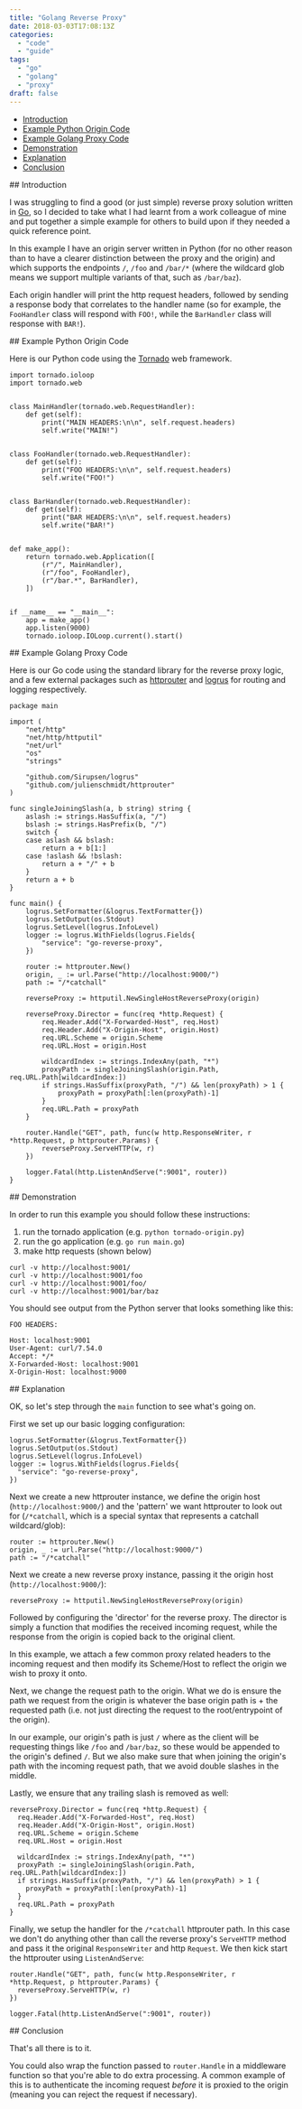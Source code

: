 ```yaml
---
title: "Golang Reverse Proxy"
date: 2018-03-03T17:08:13Z
categories:
  - "code"
  - "guide"
tags:
  - "go"
  - "golang"
  - "proxy"
draft: false
---
```


- [Introduction](#1)
- [Example Python Origin Code](#2)
- [Example Golang Proxy Code](#3)
- [Demonstration](#4)
- [Explanation](#5)
- [Conclusion](#6)

<div id="1"></div>
## Introduction

I was struggling to find a good (or just simple) reverse proxy solution written in [Go](https://golang.org/), so I decided to take what I had learnt from a work colleague of mine and put together a simple example for others to build upon if they needed a quick reference point.

In this example I have an origin server written in Python (for no other reason than to have a clearer distinction between the proxy and the origin) and which supports the endpoints `/`, `/foo` and `/bar/*` (where the wildcard glob means we support multiple variants of that, such as `/bar/baz`).

Each origin handler will print the http request headers, followed by sending a response body that correlates to the handler name (so for example, the `FooHandler` class will respond with `FOO!`, while the `BarHandler` class will response with `BAR!`).

<div id="2"></div>
## Example Python Origin Code

Here is our Python code using the [Tornado](http://www.tornadoweb.org/) web framework.

```
import tornado.ioloop
import tornado.web


class MainHandler(tornado.web.RequestHandler):
    def get(self):
        print("MAIN HEADERS:\n\n", self.request.headers)
        self.write("MAIN!")


class FooHandler(tornado.web.RequestHandler):
    def get(self):
        print("FOO HEADERS:\n\n", self.request.headers)
        self.write("FOO!")


class BarHandler(tornado.web.RequestHandler):
    def get(self):
        print("BAR HEADERS:\n\n", self.request.headers)
        self.write("BAR!")


def make_app():
    return tornado.web.Application([
        (r"/", MainHandler),
        (r"/foo", FooHandler),
        (r"/bar.*", BarHandler),
    ])


if __name__ == "__main__":
    app = make_app()
    app.listen(9000)
    tornado.ioloop.IOLoop.current().start()
```

<div id="3"></div>
## Example Golang Proxy Code

Here is our Go code using the standard library for the reverse proxy logic, and a few external packages such as [httprouter](https://github.com/julienschmidt/httprouter) and [logrus](https://github.com/Sirupsen/logrus) for routing and logging respectively.

```
package main

import (
	"net/http"
	"net/http/httputil"
	"net/url"
	"os"
	"strings"

	"github.com/Sirupsen/logrus"
	"github.com/julienschmidt/httprouter"
)

func singleJoiningSlash(a, b string) string {
	aslash := strings.HasSuffix(a, "/")
	bslash := strings.HasPrefix(b, "/")
	switch {
	case aslash && bslash:
		return a + b[1:]
	case !aslash && !bslash:
		return a + "/" + b
	}
	return a + b
}

func main() {
	logrus.SetFormatter(&logrus.TextFormatter{})
	logrus.SetOutput(os.Stdout)
	logrus.SetLevel(logrus.InfoLevel)
	logger := logrus.WithFields(logrus.Fields{
		"service": "go-reverse-proxy",
	})

	router := httprouter.New()
	origin, _ := url.Parse("http://localhost:9000/")
	path := "/*catchall"

	reverseProxy := httputil.NewSingleHostReverseProxy(origin)

	reverseProxy.Director = func(req *http.Request) {
		req.Header.Add("X-Forwarded-Host", req.Host)
		req.Header.Add("X-Origin-Host", origin.Host)
		req.URL.Scheme = origin.Scheme
		req.URL.Host = origin.Host

		wildcardIndex := strings.IndexAny(path, "*")
		proxyPath := singleJoiningSlash(origin.Path, req.URL.Path[wildcardIndex:])
		if strings.HasSuffix(proxyPath, "/") && len(proxyPath) > 1 {
			proxyPath = proxyPath[:len(proxyPath)-1]
		}
		req.URL.Path = proxyPath
	}

	router.Handle("GET", path, func(w http.ResponseWriter, r *http.Request, p httprouter.Params) {
		reverseProxy.ServeHTTP(w, r)
	})

	logger.Fatal(http.ListenAndServe(":9001", router))
}
```

<div id="4"></div>
## Demonstration

In order to run this example you should follow these instructions:

1. run the tornado application (e.g. `python tornado-origin.py`)
2. run the go application (e.g. `go run main.go`)
3. make http requests (shown below)

```
curl -v http://localhost:9001/
curl -v http://localhost:9001/foo
curl -v http://localhost:9001/foo/
curl -v http://localhost:9001/bar/baz
```

You should see output from the Python server that looks something like this:

```
FOO HEADERS:

Host: localhost:9001
User-Agent: curl/7.54.0
Accept: */*
X-Forwarded-Host: localhost:9001
X-Origin-Host: localhost:9000
```

<div id="5"></div>
## Explanation

OK, so let's step through the `main` function to see what's going on.

First we set up our basic logging configuration:

```
logrus.SetFormatter(&logrus.TextFormatter{})
logrus.SetOutput(os.Stdout)
logrus.SetLevel(logrus.InfoLevel)
logger := logrus.WithFields(logrus.Fields{
  "service": "go-reverse-proxy",
})
```

Next we create a new httprouter instance, we define the origin host (`http://localhost:9000/`) and the 'pattern' we want httprouter to look out for (`/*catchall`, which is a special syntax that represents a catchall wildcard/glob):

```
router := httprouter.New()
origin, _ := url.Parse("http://localhost:9000/")
path := "/*catchall"
```

Next we create a new reverse proxy instance, passing it the origin host (`http://localhost:9000/`):

```
reverseProxy := httputil.NewSingleHostReverseProxy(origin)
```

Followed by configuring the 'director' for the reverse proxy. The director is simply a function that modifies the received incoming request, while the response from the origin is copied back to the original client. 

In this example, we attach a few common proxy related headers to the incoming request and then modify its Scheme/Host to reflect the origin we wish to proxy it onto.

Next, we change the request path to the origin. What we do is ensure the path we request from the origin is whatever the base origin path is + the requested path (i.e. not just directing the request to the root/entrypoint of the origin).

In our example, our origin's path is just `/` where as the client will be requesting things like `/foo` and `/bar/baz`, so these would be appended to the origin's defined `/`. But we also make sure that when joining the origin's path with the incoming request path, that we avoid double slashes in the middle. 

Lastly, we ensure that any trailing slash is removed as well:

```
reverseProxy.Director = func(req *http.Request) {
  req.Header.Add("X-Forwarded-Host", req.Host)
  req.Header.Add("X-Origin-Host", origin.Host)
  req.URL.Scheme = origin.Scheme
  req.URL.Host = origin.Host

  wildcardIndex := strings.IndexAny(path, "*")
  proxyPath := singleJoiningSlash(origin.Path, req.URL.Path[wildcardIndex:])
  if strings.HasSuffix(proxyPath, "/") && len(proxyPath) > 1 {
    proxyPath = proxyPath[:len(proxyPath)-1]
  }
  req.URL.Path = proxyPath
}
```

Finally, we setup the handler for the `/*catchall` httprouter path. In this case we don't do anything other than call the reverse proxy's `ServeHTTP` method and pass it the original `ResponseWriter` and http `Request`. We then kick start the httprouter using `ListenAndServe`:

```
router.Handle("GET", path, func(w http.ResponseWriter, r *http.Request, p httprouter.Params) {
  reverseProxy.ServeHTTP(w, r)
})

logger.Fatal(http.ListenAndServe(":9001", router))
```

<div id="6"></div>
## Conclusion

That's all there is to it.

You could also wrap the function passed to `router.Handle` in a middleware function so that you're able to do extra processing. A common example of this is to authenticate the incoming request _before_ it is proxied to the origin (meaning you can reject the request if necessary).
